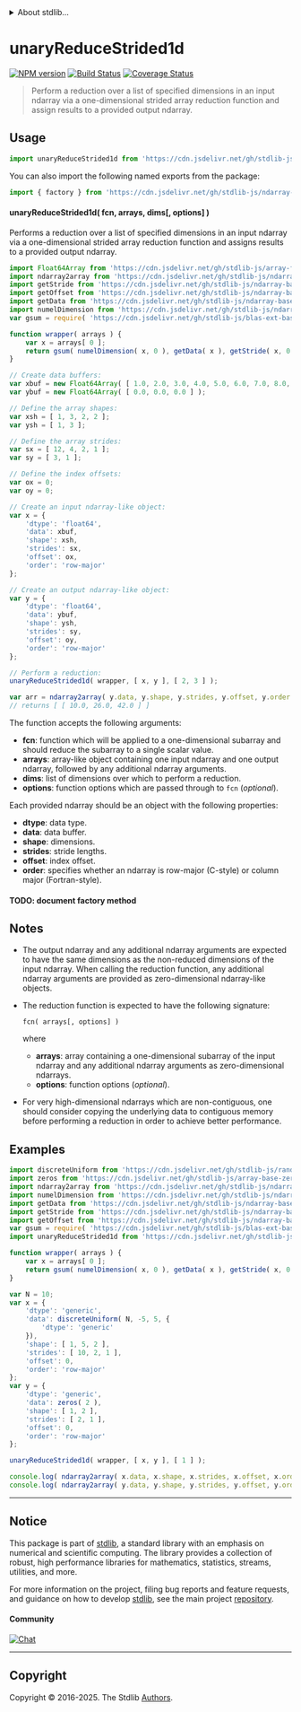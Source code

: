 <!--

@license Apache-2.0

Copyright (c) 2025 The Stdlib Authors.

Licensed under the Apache License, Version 2.0 (the "License");
you may not use this file except in compliance with the License.
You may obtain a copy of the License at

   http://www.apache.org/licenses/LICENSE-2.0

Unless required by applicable law or agreed to in writing, software
distributed under the License is distributed on an "AS IS" BASIS,
WITHOUT WARRANTIES OR CONDITIONS OF ANY KIND, either express or implied.
See the License for the specific language governing permissions and
limitations under the License.

-->


<details>
  <summary>
    About stdlib...
  </summary>
  <p>We believe in a future in which the web is a preferred environment for numerical computation. To help realize this future, we've built stdlib. stdlib is a standard library, with an emphasis on numerical and scientific computation, written in JavaScript (and C) for execution in browsers and in Node.js.</p>
  <p>The library is fully decomposable, being architected in such a way that you can swap out and mix and match APIs and functionality to cater to your exact preferences and use cases.</p>
  <p>When you use stdlib, you can be absolutely certain that you are using the most thorough, rigorous, well-written, studied, documented, tested, measured, and high-quality code out there.</p>
  <p>To join us in bringing numerical computing to the web, get started by checking us out on <a href="https://github.com/stdlib-js/stdlib">GitHub</a>, and please consider <a href="https://opencollective.com/stdlib">financially supporting stdlib</a>. We greatly appreciate your continued support!</p>
</details>

# unaryReduceStrided1d

[![NPM version][npm-image]][npm-url] [![Build Status][test-image]][test-url] [![Coverage Status][coverage-image]][coverage-url] <!-- [![dependencies][dependencies-image]][dependencies-url] -->

> Perform a reduction over a list of specified dimensions in an input ndarray via a one-dimensional strided array reduction function and assign results to a provided output ndarray.

<section class="intro">

</section>

<!-- /.intro -->



<section class="usage">

## Usage

```javascript
import unaryReduceStrided1d from 'https://cdn.jsdelivr.net/gh/stdlib-js/ndarray-base-unary-reduce-strided1d@deno/mod.js';
```

You can also import the following named exports from the package:

```javascript
import { factory } from 'https://cdn.jsdelivr.net/gh/stdlib-js/ndarray-base-unary-reduce-strided1d@deno/mod.js';
```

#### unaryReduceStrided1d( fcn, arrays, dims\[, options] )

Performs a reduction over a list of specified dimensions in an input ndarray via a one-dimensional strided array reduction function and assigns results to a provided output ndarray.

<!-- eslint-disable max-len -->

```javascript
import Float64Array from 'https://cdn.jsdelivr.net/gh/stdlib-js/array-float64@deno/mod.js';
import ndarray2array from 'https://cdn.jsdelivr.net/gh/stdlib-js/ndarray-base-to-array@deno/mod.js';
import getStride from 'https://cdn.jsdelivr.net/gh/stdlib-js/ndarray-base-stride@deno/mod.js';
import getOffset from 'https://cdn.jsdelivr.net/gh/stdlib-js/ndarray-base-offset@deno/mod.js';
import getData from 'https://cdn.jsdelivr.net/gh/stdlib-js/ndarray-base-data-buffer@deno/mod.js';
import numelDimension from 'https://cdn.jsdelivr.net/gh/stdlib-js/ndarray-base-numel-dimension@deno/mod.js';
var gsum = require( 'https://cdn.jsdelivr.net/gh/stdlib-js/blas-ext-base-gsum' ).ndarray;

function wrapper( arrays ) {
    var x = arrays[ 0 ];
    return gsum( numelDimension( x, 0 ), getData( x ), getStride( x, 0 ), getOffset( x ) );
}

// Create data buffers:
var xbuf = new Float64Array( [ 1.0, 2.0, 3.0, 4.0, 5.0, 6.0, 7.0, 8.0, 9.0, 10.0, 11.0, 12.0 ] );
var ybuf = new Float64Array( [ 0.0, 0.0, 0.0 ] );

// Define the array shapes:
var xsh = [ 1, 3, 2, 2 ];
var ysh = [ 1, 3 ];

// Define the array strides:
var sx = [ 12, 4, 2, 1 ];
var sy = [ 3, 1 ];

// Define the index offsets:
var ox = 0;
var oy = 0;

// Create an input ndarray-like object:
var x = {
    'dtype': 'float64',
    'data': xbuf,
    'shape': xsh,
    'strides': sx,
    'offset': ox,
    'order': 'row-major'
};

// Create an output ndarray-like object:
var y = {
    'dtype': 'float64',
    'data': ybuf,
    'shape': ysh,
    'strides': sy,
    'offset': oy,
    'order': 'row-major'
};

// Perform a reduction:
unaryReduceStrided1d( wrapper, [ x, y ], [ 2, 3 ] );

var arr = ndarray2array( y.data, y.shape, y.strides, y.offset, y.order );
// returns [ [ 10.0, 26.0, 42.0 ] ]
```

The function accepts the following arguments:

-   **fcn**: function which will be applied to a one-dimensional subarray and should reduce the subarray to a single scalar value.
-   **arrays**: array-like object containing one input ndarray and one output ndarray, followed by any additional ndarray arguments.
-   **dims**: list of dimensions over which to perform a reduction.
-   **options**: function options which are passed through to `fcn` (_optional_).

Each provided ndarray should be an object with the following properties:

-   **dtype**: data type.
-   **data**: data buffer.
-   **shape**: dimensions.
-   **strides**: stride lengths.
-   **offset**: index offset.
-   **order**: specifies whether an ndarray is row-major (C-style) or column major (Fortran-style).

#### TODO: document factory method

</section>

<!-- /.usage -->

<section class="notes">

## Notes

-   The output ndarray and any additional ndarray arguments are expected to have the same dimensions as the non-reduced dimensions of the input ndarray. When calling the reduction function, any additional ndarray arguments are provided as zero-dimensional ndarray-like objects.

-   The reduction function is expected to have the following signature:

    ```text
    fcn( arrays[, options] )
    ```

    where

    -   **arrays**: array containing a one-dimensional subarray of the input ndarray and any additional ndarray arguments as zero-dimensional ndarrays.
    -   **options**: function options (_optional_).

-   For very high-dimensional ndarrays which are non-contiguous, one should consider copying the underlying data to contiguous memory before performing a reduction in order to achieve better performance.

</section>

<!-- /.notes -->

<section class="examples">

## Examples

<!-- eslint no-undef: "error" -->

```javascript
import discreteUniform from 'https://cdn.jsdelivr.net/gh/stdlib-js/random-array-discrete-uniform@deno/mod.js';
import zeros from 'https://cdn.jsdelivr.net/gh/stdlib-js/array-base-zeros@deno/mod.js';
import ndarray2array from 'https://cdn.jsdelivr.net/gh/stdlib-js/ndarray-base-to-array@deno/mod.js';
import numelDimension from 'https://cdn.jsdelivr.net/gh/stdlib-js/ndarray-base-numel-dimension@deno/mod.js';
import getData from 'https://cdn.jsdelivr.net/gh/stdlib-js/ndarray-base-data-buffer@deno/mod.js';
import getStride from 'https://cdn.jsdelivr.net/gh/stdlib-js/ndarray-base-stride@deno/mod.js';
import getOffset from 'https://cdn.jsdelivr.net/gh/stdlib-js/ndarray-base-offset@deno/mod.js';
var gsum = require( 'https://cdn.jsdelivr.net/gh/stdlib-js/blas-ext-base-gsum' ).ndarray;
import unaryReduceStrided1d from 'https://cdn.jsdelivr.net/gh/stdlib-js/ndarray-base-unary-reduce-strided1d@deno/mod.js';

function wrapper( arrays ) {
    var x = arrays[ 0 ];
    return gsum( numelDimension( x, 0 ), getData( x ), getStride( x, 0 ), getOffset( x ) ); // eslint-disable-line max-len
}

var N = 10;
var x = {
    'dtype': 'generic',
    'data': discreteUniform( N, -5, 5, {
        'dtype': 'generic'
    }),
    'shape': [ 1, 5, 2 ],
    'strides': [ 10, 2, 1 ],
    'offset': 0,
    'order': 'row-major'
};
var y = {
    'dtype': 'generic',
    'data': zeros( 2 ),
    'shape': [ 1, 2 ],
    'strides': [ 2, 1 ],
    'offset': 0,
    'order': 'row-major'
};

unaryReduceStrided1d( wrapper, [ x, y ], [ 1 ] );

console.log( ndarray2array( x.data, x.shape, x.strides, x.offset, x.order ) );
console.log( ndarray2array( y.data, y.shape, y.strides, y.offset, y.order ) );
```

</section>

<!-- /.examples -->

<!-- Section for related `stdlib` packages. Do not manually edit this section, as it is automatically populated. -->

<section class="related">

</section>

<!-- /.related -->


<section class="main-repo" >

* * *

## Notice

This package is part of [stdlib][stdlib], a standard library with an emphasis on numerical and scientific computing. The library provides a collection of robust, high performance libraries for mathematics, statistics, streams, utilities, and more.

For more information on the project, filing bug reports and feature requests, and guidance on how to develop [stdlib][stdlib], see the main project [repository][stdlib].

#### Community

[![Chat][chat-image]][chat-url]

---

## Copyright

Copyright &copy; 2016-2025. The Stdlib [Authors][stdlib-authors].

</section>

<!-- /.stdlib -->

<!-- Section for all links. Make sure to keep an empty line after the `section` element and another before the `/section` close. -->

<section class="links">

[npm-image]: http://img.shields.io/npm/v/@stdlib/ndarray-base-unary-reduce-strided1d.svg
[npm-url]: https://npmjs.org/package/@stdlib/ndarray-base-unary-reduce-strided1d

[test-image]: https://github.com/stdlib-js/ndarray-base-unary-reduce-strided1d/actions/workflows/test.yml/badge.svg?branch=main
[test-url]: https://github.com/stdlib-js/ndarray-base-unary-reduce-strided1d/actions/workflows/test.yml?query=branch:main

[coverage-image]: https://img.shields.io/codecov/c/github/stdlib-js/ndarray-base-unary-reduce-strided1d/main.svg
[coverage-url]: https://codecov.io/github/stdlib-js/ndarray-base-unary-reduce-strided1d?branch=main

<!--

[dependencies-image]: https://img.shields.io/david/stdlib-js/ndarray-base-unary-reduce-strided1d.svg
[dependencies-url]: https://david-dm.org/stdlib-js/ndarray-base-unary-reduce-strided1d/main

-->

[chat-image]: https://img.shields.io/gitter/room/stdlib-js/stdlib.svg
[chat-url]: https://app.gitter.im/#/room/#stdlib-js_stdlib:gitter.im

[stdlib]: https://github.com/stdlib-js/stdlib

[stdlib-authors]: https://github.com/stdlib-js/stdlib/graphs/contributors

[umd]: https://github.com/umdjs/umd
[es-module]: https://developer.mozilla.org/en-US/docs/Web/JavaScript/Guide/Modules

[deno-url]: https://github.com/stdlib-js/ndarray-base-unary-reduce-strided1d/tree/deno
[deno-readme]: https://github.com/stdlib-js/ndarray-base-unary-reduce-strided1d/blob/deno/README.md
[umd-url]: https://github.com/stdlib-js/ndarray-base-unary-reduce-strided1d/tree/umd
[umd-readme]: https://github.com/stdlib-js/ndarray-base-unary-reduce-strided1d/blob/umd/README.md
[esm-url]: https://github.com/stdlib-js/ndarray-base-unary-reduce-strided1d/tree/esm
[esm-readme]: https://github.com/stdlib-js/ndarray-base-unary-reduce-strided1d/blob/esm/README.md
[branches-url]: https://github.com/stdlib-js/ndarray-base-unary-reduce-strided1d/blob/main/branches.md

</section>

<!-- /.links -->
